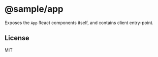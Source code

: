# @sample/app

Exposes the `App` React components itself, and contains client entry-point.

## License

MIT

